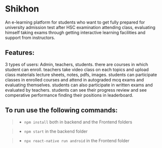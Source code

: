 # Shikhon
An e-learning platform for students who want to get fully
 prepared for university admission test after HSC
 examination attending class, evaluating himself taking
 exams through getting interactive learning facilities and 
support from instructors.

## Features:

3 types of users: Admin, teachers, students.
there are courses in which student can enroll.
teachers take video class on each topics and upload class materials lecture sheets, notes, pdfs, images.
students can participate classes in enrolled courses and attend in autograded mcq exams and evaluating themselves.
students can also participate in written exams and evaluated by teachers.
students can see their progress review and see comperative performance finding their positions in leaderboard.


## To run use the following commands:

> * `npm install` both in backend and the Frontend folders 

> * `npm start` in the backend folder

> * `npx react-native run android` in the Frontend folder




